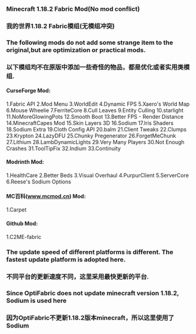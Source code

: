 ### Minecraft 1.18.2 Fabric Mod(No mod conflict)
### 我的世界1.18.2 Fabric模组(无模组冲突)

### The following mods do not add some strange item to the original,but are optimization or practical mods.
### 以下模组均不在原版中添加一些奇怪的物品，都是优化或者实用类模组.

#### **CurseForge Mod:**
1.Fabric API
2.Mod Menu
3.WorldEdit
4.Dynamic FPS
5.Xaero's World Map
6.Mouse Wheelie
7.FerriteCore
8.Cull Leaves
9.Entity Culling
10.starlight
11.NoMoreGlowingPots
12.Smooth Boot
13.Better FPS - Render Distance
14.MinecraftCapes Mod
15.Skin Layers 3D
16.Sodium
17.Iris Shaders
18.Sodium Extra
19.Cloth Config API
20.balm
21.Client Tweaks
22.Clumps
23.Krypton
24.LazyDFU
25.Chunky Pregenerator
26.ForgetMeChunk
27.Lithium
28.LambDynamicLights
29.Very Many Players
30.Not Enough Crashes
31.ToolTipFix
32.Indium
33.Continuity

#### **Modrinth Mod:**
1.HealthCare
2.Better Beds
3.Visual Overhaul
4.PurpurClient
5.ServerCore
6.Reese's Sodium Options

#### **MC百科(www.mcmod.cn) Mod:**
1.Carpet

#### **Github Mod:**
1.C2ME-fabric

### The update speed of different platforms is different. The fastest update platform is adopted here.
### 不同平台的更新速度不同，这里采用最快更新的平台.

### Since OptiFabric does not update minecraft version 1.18.2, Sodium is used here
### 因为OptiFabric不更新1.18.2版本minecraft，所以这里使用了Sodium


